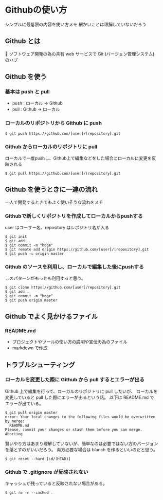 # Githubの使い方
 シンプルに最低限の内容を使い方メモ
 細かいことは理解していないだろう

## Github とは
 ソフトウェア開発の為の共有 web サービスで Git (バージョン管理システム)のハブ

## Github を使う
### 基本は push と pull
  - push : ローカル → Github
  - pull : Github → ローカル

### ローカルのリポジトリから Github に push
  ```
  $ git push https://github.com/[user]/[repository].git
  ```

### Github からローカルのリポジトリに pull
  ローカルで一度pushし、Github上で編集などをした場合にローカルに変更を反映される
  ```
  $ git pull https://github.com/[user]/[repository].git
  ```

## Github を使うときに一連の流れ
  一人で開発するときでもよく使いそうな流れをメモ

### Githubで新しくリポジトリを作成してローカルからpushする
  user はユーザー名、repository はレポジトリ名が入る
  ```
  $ git init
  $ git add .
  $ git commit -m "hoge"
  $ git remote add origin https://github.com/[user]/[repository].git
  $ git push -u origin master
  ```

### Github のソースを利用し、ローカルで編集した後にpushする
  このパターンがもっとも利用すると思う。
  ```
  $ git clone https://github.com/[user]/repository].git
  $ git add .
  $ git commit -m "hoge"
  $ git push origin master
  ```

## Github でよく見かけるファイル

### README.md
  - プロジェクトやツールの使い方の説明や宣伝の為のファイル
  - markdown で作成

## トラブルシューティング

### ローカルを変更した際に Github から pull するとエラーが出る
  Github 上で編集を行って、ローカルのリポジトリに pull したいが、
  ローカルを変更していると pull した際にエラーが出るという話。
  以下は README.md でエラーが出ている。
  ```
  $ git pull origin master
  error: Your local changes to the following files would be overwritten by merge:
  	README.md
  Please, commit your changes or stash them before you can merge.
  Aborting
  ```

  賢いやり方はあまり理解していないが、簡単なのは必要ではない方のバージョンを落とすのがいいだろう。
  両方必要な場合は blanch を作るといいのだと思う。
  ```
  $ git reset --hard [id/(HEAD)]
  ```

### Github で .gitignore が反映されない
キャッシュが残っていると反映されない場合がある。
```
$ git rm -r --cached .
```
